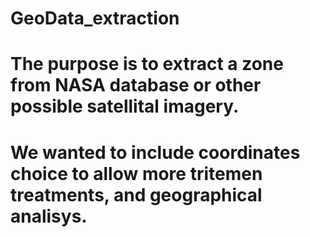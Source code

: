 # GeoData_extraction
# The purpose is to extract a zone from NASA database or other possible satellital imagery.
# We wanted to include coordinates choice to allow more tritemen treatments, and geographical analisys.
